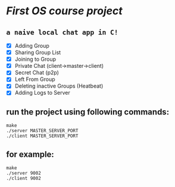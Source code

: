 # *First OS course project*
## `a naive local chat app in C!`

* [X] Adding   Group
* [X] Sharing  Group List
* [X] Joining  to Group
* [X] Private  Chat (client->master->client)
* [X] Secret   Chat (p2p)
* [X] Left     From Group
* [X] Deleting inactive Groups (Heatbeat)
* [X] Adding   Logs to Server

## run the project using following commands:
```properties
make
./server MASTER_SERVER_PORT
./client MASTER_SERVER_PORT
```
## for example:
```properties
make
./server 9002
./client 9002
```